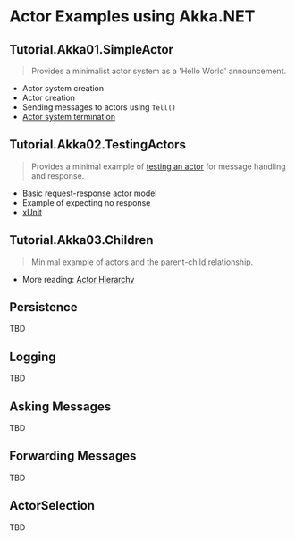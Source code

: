 # Actor Examples using Akka.NET

## Tutorial.Akka01.SimpleActor

> Provides a minimalist actor system as a 'Hello World' announcement.
  * Actor system creation
  * Actor creation
  * Sending messages to actors using ```Tell()```
  * [Actor system termination][1]

## Tutorial.Akka02.TestingActors

> Provides a minimal example of [testing an actor][2] for message handling and response.
  * Basic request-response actor model
  * Example of expecting no response
  * [xUnit]

## Tutorial.Akka03.Children

> Minimal example of actors and the parent-child relationship.
  * More reading: [Actor Hierarchy][3]

## Persistence

  TBD

## Logging

  TBD

## Asking Messages

  TBD

## Forwarding Messages

  TBD

## ActorSelection

  TBD

  [1]: https://github.com/akkadotnet/akka.net/issues/1532 "Termination"
  [2]: https://petabridge.com/blog/how-to-unit-test-akkadotnet-actors-akka-testkit/ "Unit Testing with TestKit"
  [3]: https://petabridge.com/blog/how-actors-recover-from-failure-hierarchy-and-supervision/ "Actor Hierarchy and Supervision"
  [xUnit]: https://xunit.github.io/ "xUnit.net Testing"